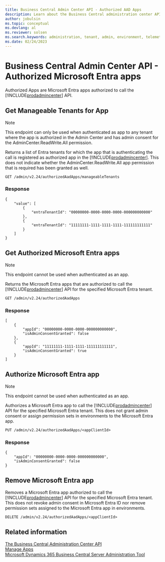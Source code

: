 ```yaml
---
title: Business Central Admin Center API - Authorized AAD Apps
description: Learn about the Business Central administration center API for authorizing Microsoft Entra apps.
author: jobulsin
ms.topic: conceptual
ms.devlang: al
ms.reviewer: solsen
ms.search.keywords: administration, tenant, admin, environment, telemetry
ms.date: 02/24/2023
---
```


# Business Central Admin Center API - Authorized Microsoft Entra apps 

Authorized Apps are Microsoft Entra apps authorized to call the [!INCLUDE[prodadmincenter](../developer/includes/prodadmincenter.md)] API.

## Get Manageable Tenants for App

> [!NOTE]
> This endpoint can only be used when authenticated as app to any tenant where the app is authorized in the Admin Center and has admin consent for the AdminCenter.ReadWrite.All permission.

Returns a list of Entra tenants for which the app that is authenticating the call is registered as authorized app in the [!INCLUDE[prodadmincenter](../developer/includes/prodadmincenter.md)]. This does not indicate whether the AdminCenter.ReadWrite.All app permission that is required has been granted as well.

```
GET /admin/v2.24/authorizedAadApps/manageableTenants
```

### Response

```
{
    "value": [
        {
            "entraTenantId": "00000000-0000-0000-0000-000000000000"
        },
        {
            "entraTenantId": "11111111-1111-1111-1111-111111111111"
        }
    ]
}
```

## Get Authorized Microsoft Entra apps

> [!NOTE]
> This endpoint cannot be used when authenticated as an app.

Returns the Microsoft Entra apps that are authorized to call the [!INCLUDE[prodadmincenter](../developer/includes/prodadmincenter.md)] API for the specified Microsoft Entra tenant.

```
GET /admin/v2.24/authorizedAadApps
```

### Response

```
[
    {
        "appId": "00000000-0000-0000-000000000000",
        "isAdminConsentGranted": false
    },
    {
        "appId": "11111111-1111-1111-111111111111",
        "isAdminConsentGranted": true
    }
]
```

## Authorize Microsoft Entra app

> [!NOTE]
> This endpoint cannot be used when authenticated as an app.

Authorizes a Microsoft Entra app to call the [!INCLUDE[prodadmincenter](../developer/includes/prodadmincenter.md)] API for the specified Microsoft Entra tenant. This does not grant admin consent or assign permission sets in environments to the Microsoft Entra app.

```
PUT /admin/v2.24/authorizedAadApps/<appClientId>
```

### Response
```
{
    "appId": "00000000-0000-0000-000000000000",
    "isAdminConsentGranted": false
}
```
## Remove Microsoft Entra app

Removes a Microsoft Entra app authorized to call the [!INCLUDE[prodadmincenter](../developer/includes/prodadmincenter.md)] API for the specified Microsoft Entra tenant. This does not revoke admin consent in Microsoft Entra ID nor remove permission sets assigned to the Microsoft Entra app in environments.

```
DELETE /admin/v2.24/authorizedAadApps/<appClientId>
```

## Related information

[The Business Central Administration Center API](administration-center-api.md)  
[Manage Apps](tenant-admin-center-manage-apps.md)  
[Microsoft Dynamics 365 Business Central Server Administration Tool](administration-tool.md) 
